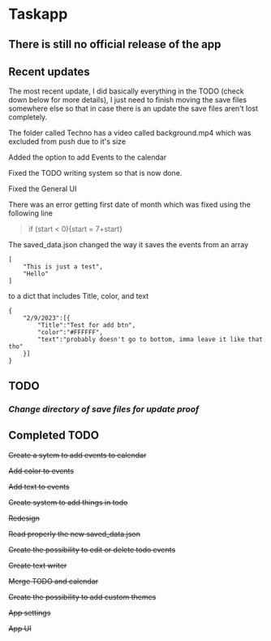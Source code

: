 # Taskapp

## There is still no official release of the app

## Recent updates

The most recent update, I did basically everything in the TODO (check down below for more details), I just need to finish moving the save files somewhere else so that in case there is an update the save files aren't lost completely.

The folder called Techno has a video called background.mp4 which was excluded from push due to it's size

Added the option to add Events to the calendar

Fixed the TODO writing system so that is now done.

Fixed the General UI

There was an error getting first date of month which was fixed using the following line

> if (start < 0){start = 7+start}

The saved_data.json changed the way it saves the events from an array

```
[
    "This is just a test",
    "Hello"
]
```

to a dict that includes Title, color, and text

```
{
    "2/9/2023":[{
        "Title":"Test for add btn",
        "color":"#FFFFFF",
        "text":"probably doesn't go to bottom, imma leave it like that tho"
    }]
}
```

## TODO

### *Change directory of save files for update proof*

## Completed TODO

~~Create a sytem to add events to calendar~~

~~Add color to events~~

~~Add text to events~~

~~Create system to add things in todo~~

~~Redesign~~

~~Read properly the new saved_data.json~~

~~Create the possibility to edit or delete todo events~~

~~Create text writer~~

~~Merge TODO and calendar~~

~~Create the possibility to add custom themes~~

~~App settings~~

~~App UI~~